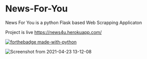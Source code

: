 # News-For-You
News For You is a python Flask based Web Scrapping Applicaton

Project is live https://news4u.herokuapp.com/

[![forthebadge made-with-python](http://ForTheBadge.com/images/badges/made-with-python.svg)](https://www.python.org/) 

![Screenshot from 2021-04-23 13-12-08](https://user-images.githubusercontent.com/49719371/115836933-ac8bd800-a435-11eb-9c89-603d20ae503e.png)
